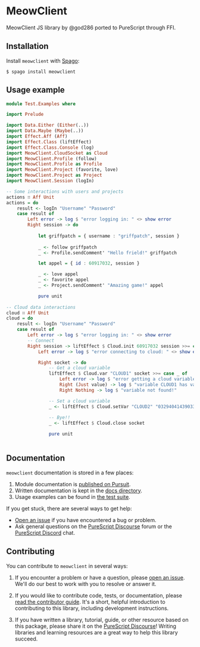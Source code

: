 # MeowClient

MeowClient JS library by @god286 ported to PureScript through FFI.

## Installation

Install `meowclient` with [Spago](https://github.com/purescript/spago):

```console
$ spago install meowclient
```

## Usage example
```purescript
module Test.Examples where

import Prelude

import Data.Either (Either(..))
import Data.Maybe (Maybe(..))
import Effect.Aff (Aff)
import Effect.Class (liftEffect)
import Effect.Class.Console (log)
import MeowClient.CloudSocket as Cloud
import MeowClient.Profile (follow)
import MeowClient.Profile as Profile
import MeowClient.Project (favorite, love)
import MeowClient.Project as Project
import MeowClient.Session (logIn)

-- Some interactions with users and projects
actions ∷ Aff Unit
actions = do
    result <- logIn "Username" "Password"
    case result of
        Left error -> log $ "error logging in: " <> show error
        Right session -> do
        
            let griffpatch = { username : "griffpatch", session }
            
            _ <- follow griffpatch
            _ <- Profile.sendComment' "Hello frield!" griffpatch

            let appel = { id : 60917032, session }

            _ <- love appel
            _ <- favorite appel
            _ <- Project.sendComment' "Amazing game!" appel

            pure unit
            
-- Cloud data interactions
cloud ∷ Aff Unit
cloud = do
    result <- logIn "Username" "Password"
    case result of
        Left error -> log $ "error logging in: " <> show error
        -- Connect
        Right session -> liftEffect $ Cloud.init 60917032 session >>= case _ of
            Left error -> log $ "error connecting to cloud: " <> show error

            Right socket -> do
                -- Get a cloud variable
                liftEffect $ Cloud.var "CLOUD1" socket >>= case _ of
                    Left error -> log $ "error getting a cloud variable: " <> show error
                    Right (Just value) -> log $ "variable CLOUD1 has value: " <> value
                    Right Nothing -> log $ "variable not found!"

                -- Set a cloud variable
                _ <- liftEffect $ Cloud.setVar "CLOUD2" "03294041439033800" socket
                
                -- Bye!!
                _ <- liftEffect $ Cloud.close socket

                pure unit
                
```

## Documentation

`meowclient` documentation is stored in a few places:

1. Module documentation is [published on Pursuit](https://pursuit.purescript.org/packages/purescript-meowclient).
2. Written documentation is kept in the [docs directory](./docs).
3. Usage examples can be found in [the test suite](./test).

If you get stuck, there are several ways to get help:

- [Open an issue](https://github.com/purescript-contrib/purescript-meowclient/issues) if you have encountered a bug or problem.
- Ask general questions on the [PureScript Discourse](https://discourse.purescript.org) forum or the [PureScript Discord](https://purescript.org/chat) chat.

## Contributing

You can contribute to `meowclient` in several ways:

1. If you encounter a problem or have a question, please [open an issue](https://github.com/purescript-contrib/purescript-meowclient/issues). We'll do our best to work with you to resolve or answer it.

2. If you would like to contribute code, tests, or documentation, please [read the contributor guide](./CONTRIBUTING.md). It's a short, helpful introduction to contributing to this library, including development instructions.

3. If you have written a library, tutorial, guide, or other resource based on this package, please share it on the [PureScript Discourse](https://discourse.purescript.org)! Writing libraries and learning resources are a great way to help this library succeed.